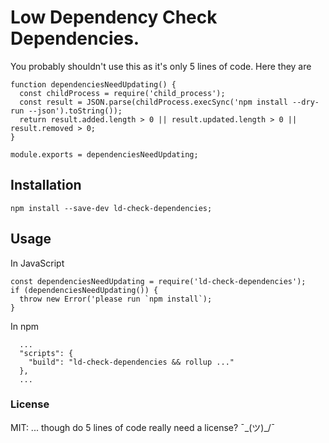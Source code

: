 # Low Dependency Check Dependencies.

You probably shouldn't use this as it's only 5 lines of code.
Here they are

```
function dependenciesNeedUpdating() {
  const childProcess = require('child_process');
  const result = JSON.parse(childProcess.execSync('npm install --dry-run --json').toString());
  return result.added.length > 0 || result.updated.length > 0 || result.removed > 0;
}

module.exports = dependenciesNeedUpdating;
```

## Installation

```
npm install --save-dev ld-check-dependencies;
```

## Usage

In JavaScript

```
const dependenciesNeedUpdating = require('ld-check-dependencies');
if (dependenciesNeedUpdating()) {
  throw new Error('please run `npm install`);
}
```

In npm

```
  ...
  "scripts": {
    "build": "ld-check-dependencies && rollup ..."
  },
  ...
```

### License

MIT: ... though do 5 lines of code really need a license? ¯\_(ツ)_/¯

